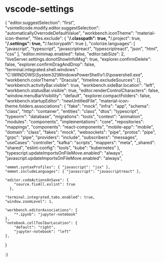 # vscode-settings

{
    "editor.suggestSelection": "first",
    "vsintellicode.modify.editor.suggestSelection": "automaticallyOverrodeDefaultValue",
    "workbench.iconTheme": "material-icon-theme",
    "files.exclude": {
        "**/.classpath": true,
        "**/.project": true,
        "**/.settings": true,
        "**/.factorypath": true
    },
    "colorize.languages": [
        "javascript",
        "typescript",
        "javascriptreact",
        "typescriptreact",
        "json",
        "html",
        "css"
      ],
    "editor.minimap.enabled": false,
    "editor.tabSize": 2,
    "liveServer.settings.donotShowInfoMsg": true,
    "explorer.confirmDelete": false,
    "explorer.confirmDragAndDrop": false,
    "terminal.integrated.shell.windows": "C:\\WINDOWS\\System32\\WindowsPowerShell\\v1.0\\powershell.exe",
    "workbench.colorTheme": "Dracula",
    "timeline.excludeSources": [],
    "workbench.activityBar.visible": true,
    "workbench.sideBar.location": "left",
    "workbench.statusBar.visible": true,
    "editor.renderControlCharacters": false,
    "window.menuBarVisibility": "default",
    "explorer.compactFolders": false,
    "workbench.startupEditor": "newUntitledFile",
    "material-icon-theme.folders.associations": {
        "fake": "mock",
        "infra": "app",
        "schema": "class",
        "http": "container",
        "entities": "class",
        "dtos": "typescript",
        "typeorm": "database",
        "migrations": "tools",
        "context": "animation",
        "modules": "components",
        "implementations": "core",
        "repositories": "mappings",
        "components": "react-components",
        "mobile-app": "mobile",
        "domain": "class",
        "fakes": "mock",
        "websockets": "pipe",
        "protos": "pipe",
        "grpc": "pipe",
        "providers": "include",
        "subscribers": "messages",
        "useCases": "controller",
        "kafka": "scripts",
        "mappers": "meta",
        "_shared": "shared",
        "eslint-config": "tools",
        "kube": "kubernetes"
    },
    "typescript.updateImportsOnFileMove.enabled": "always",
    "javascript.updateImportsOnFileMove.enabled": "always",

    "emmet.syntaxProfiles": { "javascript": "jsx" },
    "emmet.includeLanguages": { "javascript": "javascriptreact" },

    "editor.codeActionsOnSave": {
        "source.fixAll.eslint": true
      },

    "terminal.integrated.tabs.enabled": true,
    "window.zoomLevel": 1,

    "workbench.editorAssociations": {
        "*.ipynb": "jupyter-notebook"
    },
    "notebook.cellToolbarLocation": {
        "default": "right",
        "jupyter-notebook": "left"
    },

}


:)
